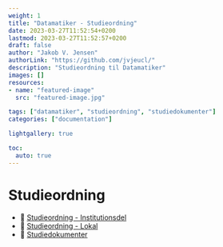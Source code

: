 ```yaml
---
weight: 1
title: "Datamatiker - Studieordning"
date: 2023-03-27T11:52:54+0200
lastmod: 2023-03-27T11:52:57+0200
draft: false
author: "Jakob V. Jensen"
authorLink: "https://github.com/jvjeucl/"
description: "Studieordning til Datamatiker"
images: []
resources:
- name: "featured-image"
  src: "featured-image.jpg"

tags: ["datamatiker", "studieordning", "studiedokumenter"]
categories: ["documentation"]

lightgallery: true

toc:
  auto: true
---
```


# Studieordning

* :notebook: [Studieordning - Institutionsdel](https://esdhweb.ucl.dk/D22-1943351.pdf?_ga=2.87828315.2129441867.1671610653-1542660047.1671610633)
* :notebook: [Studieordning - Lokal](https://esdhweb.ucl.dk/D19-1181303.pdf?nocache=0cb5ce11-d93c-4a3c-a1ee-637b150499f3&_ga=2.87828315.2129441867.1671610653-1542660047.1671610633)
* :notebook: [Studiedokumenter](https://www.ucl.dk/studiedokumenter/datamatiker)
